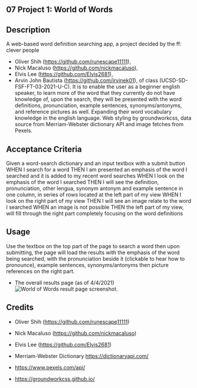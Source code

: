 ## 07 Project 1: World of Words

## Description
A web-based word definition searching app, a project decided by the ff: clever people 
- Oliver Shih (https://github.com/runescape11111), 
- Nick Macaluso (https://github.com/nickmacaluso), 
- Elvis Lee (https://github.com/Elvis2681), 
- Arvin John Bautista (https://github.com/irvinek01),
of class (UCSD-SD-FSF-FT-03-2021-U-C). 
It is to enable the user as a beginner english speaker, to learn more of the word that they currently do not have knowledge of, upon the search, they will be presented with the word definitions, pronunciation, example sentences, synonyms/antonyms, and reference pictures as well. Expanding their word vocabulary knowledge in the english language. Web styling by groundworkcss, data source from Merriam-Webster dictionary API and image fetches from Pexels.

## Acceptance Criteria
Given a word-search dictionary and an input textbox with a submit button
WHEN I search for a word
THEN I am presented an emphasis of the word I searched and it is added to my recent word searches
WHEN I look on the emphasis of the word I searched
THEN I will see the definition, pronunciation, other lengua, synonym antonym and example sentence in one column, in series of rows located at the left part of my view
WHEN I look on the right part of my view
THEN I will see an image relate to the word I searched
WHEN an image is not possible
THEN the left part of my view, will fill through the right part completely focusing on the word definitions

## Usage
 Use the textbox on the top part of the page to search a word then upon submitting, the page will load the results with the emphasis of the word being searched, with the pronunciation beside it (clickable to hear how to pronounce), example sentences, synonyms/antonyms then picture references on the right part.
- The overall results page (as of 4/4/2021)
![World of Words result page screenshot.](./Assets/screenshots/screenshot2.png)

## Credits
- Oliver Shih (https://github.com/runescape11111)
- Nick Macaluso (https://github.com/nickmacaluso)
- Elvis Lee (https://github.com/Elvis2681)

- Merriam-Webster Dictionary https://dictionaryapi.com/
- https://www.pexels.com/api/
- https://groundworkcss.github.io/
